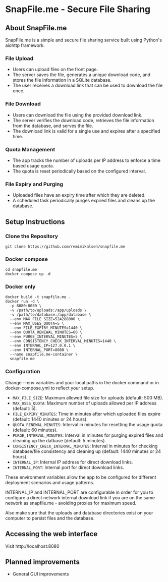 # SnapFile.me - Secure File Sharing

## About SnapFile.me

SnapFile.me is a simple and secure file sharing service built using Python's aiohttp framework. 

### File Upload

- Users can upload files on the front page.
- The server saves the file, generates a unique download code, and stores the file information in a SQLite database.
- The user receives a download link that can be used to download the file once.

### File Download

- Users can download the file using the provided download link.
- The server verifies the download code, retrieves the file information from the database, and serves the file.
- The download link is valid for a single use and expires after a specified time.

### Quota Management

- The app tracks the number of uploads per IP address to enforce a time based usage quota.
- The quota is reset periodically based on the configured interval.

### File Expiry and Purging

- Uploaded files have an expiry time after which they are deleted.
- A scheduled task periodically purges expired files and cleans up the database.

## Setup Instructions

### Clone the Repository

```
git clone https://github.com/remimikalsen/snapfile.me
```

### Docker compose
```
cd snapfile.me
docker compose up -d
```

### Docker only
```
docker build -t snapfile.me .
docker run -d \
  -p 8080:8080 \
  -v /path/to/uploads:/app/uploads \
  -v /path/to/database:/app/database \
  --env MAX_FILE_SIZE=524288000 \
  --env MAX_USES_QUOTA=5 \
  --env FILE_EXPIRY_MINUTES=1440 \
  --env QUOTA_RENEWAL_MINUTES=60 \
  --env PURGE_INTERVAL_MINUTES=5 \
  --env CONSISTENCY_CHECK_INTERVAL_MINUTES=1440 \
  --env INTERNAL_IP=127.0.0.1 \
  --env INTERNAL_PORT=8080 \
  --name snapfile.me-container \
  snapfile.me
```


### Configuration
Change --env variables and your local paths in the docker command or in docker-compose.yml to reflect your setup.

- `MAX_FILE_SIZE`: Maximum allowed file size for uploads (default: 500 MB).
- `MAX_USES_QUOTA`: Maximum number of uploads allowed per IP address (default: 5).
- `FILE_EXPIRY_MINUTES`: Time in minutes after which uploaded files expire (default: 1440 minutes or 24 hours).
- `QUOTA_RENEWAL_MINUTES`: Interval in minutes for resetting the usage quota (default: 60 minutes).
- `PURGE_INTERVAL_MINUTES`: Interval in minutes for purging expired files and cleaning up the datbase (default: 5 minutes).
- `CONSISTENCY_CHECK_INTERVAL_MINUTES`: Interval in minutes for checking database/file consistency and cleaning up (default: 1440 minutes or 24 hours).
- `INTERNAL_IP`: Internal IP address for direct download links.
- `INTERNAL_PORT`: Internal port for direct download links.

These environment variables allow the app to be configured for different deployment scenarios and usage patterns.

INTERNAL_IP and INTERNAL_PORT are configurable in order for you to configure a direct network internal download link if you are on the same network as snapfile.me - avoiding proxies for maximum speed.

Also make sure that the uploads and database directories exist on your computer to persist files and the database.

## Accessing the web interface

Visit http://localhost:8080

## Planned improvements
- General GUI improvements
